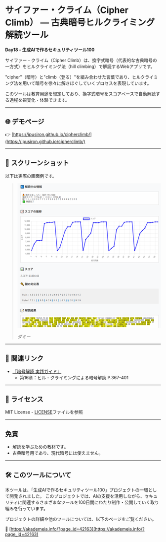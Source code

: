 # サイファー・クライム（Cipher Climb） — 古典暗号ヒルクライミング解読ツール

**Day18 - 生成AIで作るセキュリティツール100**

サイファー・クライム（Cipher Climb）は、換字式暗号（代表的な古典暗号の一方式）をヒルクライミング法（hill climbing）で解読するWebアプリです。

"cipher"（暗号）と"climb（登る）"を組み合わせた言葉であり、ヒルクライミング法を用いて暗号を徐々に解きほぐしていくプロセスを表現しています。

このツールは教育用途を想定しており、換字式暗号をスコアベースで自動解読する過程を視覚化・体験できます。

---
## 🌐 デモページ

👉 [https://ipusiron.github.io/cipherclimb/](https://ipusiron.github.io/cipherclimb/)

---
## 📸 スクリーンショット

以下は実際の画面例です。

>![ダミー](assets/screenshot.png)
>
> *ダミー*

---

## 🔗 関連リンク

- [『暗号解読 実践ガイド』](https://akademeia.info/?page_id=39995)
    - 第16章：ヒル・クライミングによる暗号解読 P.367-401

---

## 📄 ライセンス

MIT License - [LICENSE](LICENSE)ファイルを参照

---

## 免責

- 解読を学ぶための教材です。
- 古典暗号用であり、現代暗号には使えません。

---

## 🛠 このツールについて

本ツールは、「生成AIで作るセキュリティツール100」プロジェクトの一環として開発されました。 このプロジェクトでは、AIの支援を活用しながら、セキュリティに関連するさまざまなツールを100日間にわたり制作・公開していく取り組みを行っています。

プロジェクトの詳細や他のツールについては、以下のページをご覧ください。

🔗 [https://akademeia.info/?page_id=42163](https://akademeia.info/?page_id=42163)
